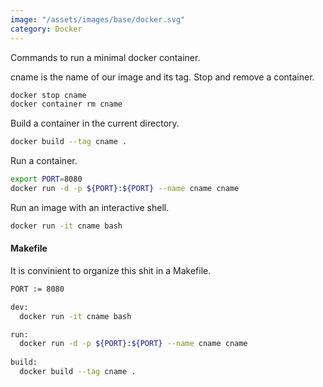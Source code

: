 ```yaml
---
image: "/assets/images/base/docker.svg"
category: Docker
---
```


Commands to run a minimal docker container.<!--more--> 

cname is the name of our image and its tag. Stop and remove a container.

```bash
docker stop cname
docker container rm cname
```

Build a container in the current directory.

```bash
docker build --tag cname .
```

Run a container.

```bash
export PORT=8080
docker run -d -p ${PORT}:${PORT} --name cname cname
```

Run an image with an interactive shell.

```bash
docker run -it cname bash
```

#### Makefile

It is convinient to organize this shit in a Makefile.

```bash
PORT := 8080

dev:
  docker run -it cname bash

run:
  docker run -d -p ${PORT}:${PORT} --name cname cname
  
build:
  docker build --tag cname .
```
